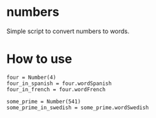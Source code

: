 numbers
=======

Simple script to convert numbers to words.


How to use
==========

    four = Number(4)
    four_in_spanish = four.wordSpanish
    four_in_french = four.wordFrench
    
    some_prime = Number(541)
    some_prime_in_swedish = some_prime.wordSwedish

